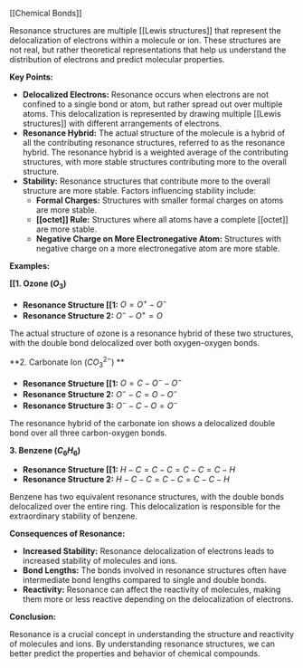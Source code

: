 [[Chemical Bonds]]

Resonance structures are multiple [[Lewis structures]] that represent the delocalization of electrons within a molecule or ion. These structures are not real, but rather theoretical representations that help us understand the distribution of electrons and predict molecular properties. 

**Key Points:**

* **Delocalized Electrons:** Resonance occurs when electrons are not confined to a single bond or atom, but rather spread out over multiple atoms. This delocalization is represented by drawing multiple [[Lewis structures]] with different arrangements of electrons.
* **Resonance Hybrid:** The actual structure of the molecule is a hybrid of all the contributing resonance structures, referred to as the resonance hybrid. The resonance hybrid is a weighted average of the contributing structures, with more stable structures contributing more to the overall structure.
* **Stability:** Resonance structures that contribute more to the overall structure are more stable. Factors influencing stability include:
    * **Formal Charges:** Structures with smaller formal charges on atoms are more stable.
    * **[[octet]] Rule:** Structures where all atoms have a complete [[octet]] are more stable.
    * **Negative Charge on More Electronegative Atom:** Structures with negative charge on a more electronegative atom are more stable.

**Examples:**

**[[1. Ozone ($O_3$)**

* **Resonance Structure [[1:** $O=O^+ - O^-$
* **Resonance Structure 2:** $O^- - O^+ = O$

The actual structure of ozone is a resonance hybrid of these two structures, with the double bond delocalized over both oxygen-oxygen bonds.

**2. Carbonate Ion ($CO_3^{2-}$) **

* **Resonance Structure [[1:** 
$O=C - O^- - O^-$
* **Resonance Structure 2:** 
$O^- - C = O - O^-$
* **Resonance Structure 3:** 
$O^- - C - O = O^-$

The resonance hybrid of the carbonate ion shows a delocalized double bond over all three carbon-oxygen bonds.

**3. Benzene ($C_6H_6$)**

* **Resonance Structure [[1:** 
$H-C=C-C=C-C=C-H$
* **Resonance Structure 2:** 
$H-C-C=C-C=C-C-H$

Benzene has two equivalent resonance structures, with the double bonds delocalized over the entire ring. This delocalization is responsible for the extraordinary stability of benzene.

**Consequences of Resonance:**

* **Increased Stability:** Resonance delocalization of electrons leads to increased stability of molecules and ions.
* **Bond Lengths:** The bonds involved in resonance structures often have intermediate bond lengths compared to single and double bonds.
* **Reactivity:** Resonance can affect the reactivity of molecules, making them more or less reactive depending on the delocalization of electrons.

**Conclusion:**

Resonance is a crucial concept in understanding the structure and reactivity of molecules and ions. By understanding resonance structures, we can better predict the properties and behavior of chemical compounds. 
